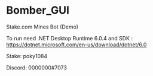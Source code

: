 # Bomber_GUI
Stake.com Mines Bot (Demo)

To run need .NET Desktop Runtime 6.0.4 and SDK : https://dotnet.microsoft.com/en-us/download/dotnet/6.0

Stake: poky1084

Discord: 0000000#7073
